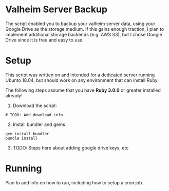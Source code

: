 # Valheim Server Backup

The script enabled you to backup your valheim server data, using your Google Drive as the storage medium. If this gains enough traction, I plan to implement additional storage backends (e.g. AWS S3), but I chose Google Drive since it is free and easy to use.

# Setup

This script was written on and intended for a dedicated server running Ubunto 18.04, but should work on any environment that can install Ruby.

The following steps assume that you have **Ruby 3.0.0** or greater installed already!

1. Download the script:

```shell
# TODO: Add download info
```

2. Install bundler and gems
```shell
gem install bundler
bundle install
```
3. TODO: Steps here about adding google drive keys, etc

# Running
Plan to add info on how to run, including how to setup a cron job.

